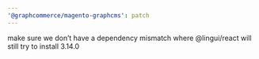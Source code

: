 ```yaml
---
'@graphcommerce/magento-graphcms': patch
---
```


make sure we don’t have a dependency mismatch where @lingui/react will still try to install 3.14.0

